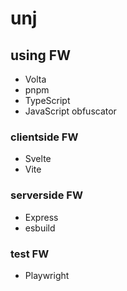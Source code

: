 # unj
## using FW
- Volta
- pnpm
- TypeScript
- JavaScript obfuscator

### clientside FW
- Svelte
- Vite

### serverside FW
- Express
- esbuild

### test FW
- Playwright